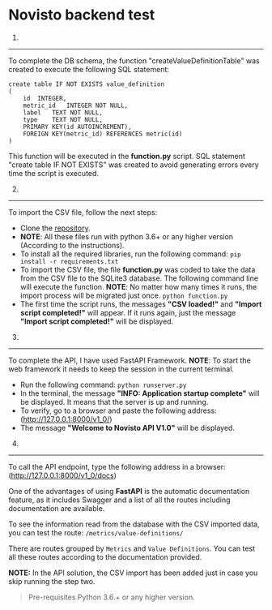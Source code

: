 # Novisto backend test

1. 
---
To complete the DB schema, the function "createValueDefinitionTable" was created to execute the following SQL statement:
```
create table IF NOT EXISTS value_definition
(
	id	INTEGER,
	metric_id	INTEGER NOT NULL,
	label	TEXT NOT NULL,
	type	TEXT NOT NULL,
	PRIMARY KEY(id AUTOINCREMENT),
	FOREIGN KEY(metric_id) REFERENCES metric(id)
)
``` 

This function will be executed in the **function.py** script. SQL statement "create table IF NOT EXISTS" was created to avoid generating errors every time the script is executed.
  
2.
---
To import the CSV file, follow the next steps:

- Clone the [repository](https://github.com/wllanos/NovistoTest.git).
- **NOTE**: All these files run with python 3.6+ or any higher version (According to the instructions).
- To install all the required libraries, run the following command:
		`pip install -r requirements.txt`
- To import the CSV file, the file **function.py** was coded to take the data from the CSV file to the SQLite3 database. The following command line will execute the function. **NOTE**: No matter how many times it runs, the import process will be migrated just once.
		`python function.py`
- The first time the script runs, the messages **"CSV loaded!"** and **"Import script completed!"** will appear. If it runs again, just the message **"Import script completed!"** will be displayed.

3.
---
To complete the API, I have used FastAPI Framework.
**NOTE**: To start the web framework it needs to keep the session in the current terminal. 

- Run the following command: 
		`python runserver.py`
- In the terminal, the message **"INFO: Application startup complete"** will be displayed. It means that the server is up and running.
- To verify, go to a browser and paste the following address:  (http://127.0.0.1:8000/v1_0/)
- The message **"Welcome to Novisto API V1.0"** will be displayed.

4.
---
To call the API endpoint, type the following address in a browser: (http://127.0.0.1:8000/v1_0/docs)

One of the advantages of using **FastAPI** is the automatic documentation feature, as it includes Swagger and a list of all the routes including documentation are available.

To see the information read from the database with the CSV imported data, you can test the route: `/metrics/value-definitions/`

There are routes grouped by `Metrics` and `Value Definitions`. You can test all these routes according to the documentation provided.

**NOTE:** In the API solution, the CSV import has been added just in case you skip running the step two.

> Pre-requisites
Python 3.6.+ or any higher version.
